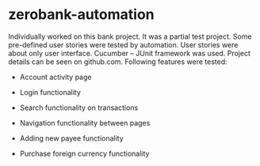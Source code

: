 # zerobank-automation

Individually worked on this bank project. It was a partial test project. Some pre-defined user stories were tested by automation. User stories were about only user interface. Cucumber – JUnit framework was used. Project details can be seen on github.com. Following features were tested:
- Account activity page

- Login functionality

- Search functionality on transactions

- Navigation functionality between pages

- Adding new payee functionality

- Purchase foreign currency functionality

